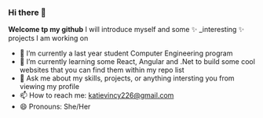 ### Hi there 👋

**Welcome tp my github** I will introduce myself and some ✨ _interesting ✨ projects I am working on

- 🌱 I’m currently a last year student Computer Engineering program 
- 🔭 I’m currently learning some React, Angular and .Net to build some cool websites that you can find them within my repo list
- 💬 Ask me about my skills, projects, or anything intersting you from viewing my profile
- 📫 How to reach me: katievincy226@gmail.com
- 😄 Pronouns: She/Her

